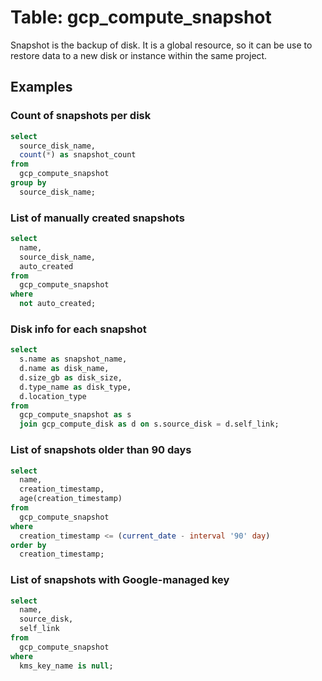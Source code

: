 # Table: gcp_compute_snapshot

Snapshot is the backup of disk. It is a global resource, so it can be use to restore data to a new disk or instance within the same project.

## Examples

### Count of snapshots per disk

```sql
select
  source_disk_name,
  count(*) as snapshot_count
from
  gcp_compute_snapshot
group by
  source_disk_name;
```

### List of manually created snapshots

```sql
select
  name,
  source_disk_name,
  auto_created
from
  gcp_compute_snapshot
where
  not auto_created;
```

### Disk info for each snapshot

```sql
select
  s.name as snapshot_name,
  d.name as disk_name,
  d.size_gb as disk_size,
  d.type_name as disk_type,
  d.location_type
from
  gcp_compute_snapshot as s
  join gcp_compute_disk as d on s.source_disk = d.self_link;
```

### List of snapshots older than 90 days

```sql
select
  name,
  creation_timestamp,
  age(creation_timestamp)
from
  gcp_compute_snapshot
where
  creation_timestamp <= (current_date - interval '90' day)
order by
  creation_timestamp;
```

### List of snapshots with Google-managed key

```sql
select
  name,
  source_disk,
  self_link
from
  gcp_compute_snapshot
where
  kms_key_name is null;
```
